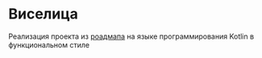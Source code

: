 <h1>Виселица</h1>
Реализация проекта из <a href="https://zhukovsd.github.io/java-backend-learning-course/projects/hangman/">роадмапа</a> на языке программирования Kotlin в функциональном стиле
